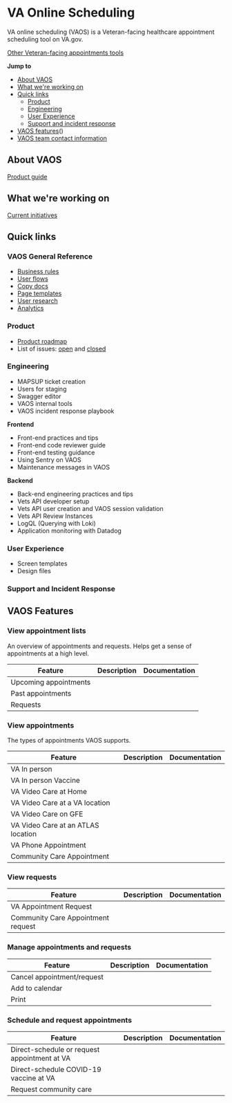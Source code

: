 # VA Online Scheduling

VA online scheduling (VAOS) is a Veteran-facing healthcare appointment scheduling tool on VA.gov.

[Other Veteran-facing appointments tools]()

**Jump to**
- [About VAOS]()
- [What we're working on]()
- [Quick links]()
  - [Product]()
  - [Engineering]()
  - [User Experience]()
  - [Support and incident response]()
- [VAOS features](#vaos-features)()
- [VAOS team contact information]()

## About VAOS
[Product guide]()

## What we're working on
[Current initiatives]()

## Quick links

### VAOS General Reference

- [Business rules]()
- [User flows]()
- [Copy docs]()
- [Page templates]()
- [User research]()
- [Analytics]()

### Product

- [Product roadmap]()
- List of issues: [open]() and [closed]()

### Engineering

- MAPSUP ticket creation
- Users for staging
- Swagger editor
- VAOS internal tools
- VAOS incident response playbook

**Frontend**
- Front-end practices and tips
- Front-end code reviewer guide
- Front-end testing guidance
- Using Sentry on VAOS
- Maintenance messages in VAOS

**Backend**
- Back-end engineering practices and tips
- Vets API developer setup
- Vets API user creation and VAOS session validation
- Vets API Review Instances
- LogQL (Querying with Loki)
- Application monitoring with Datadog

### User Experience
- Screen templates
- Design files


### Support and Incident Response

## VAOS Features

### View appointment lists
An overview of appointments and requests. Helps get a sense of appointments at a high level.

| Feature | Description | Documentation | 
|---|---|---|
| Upcoming appointments | | |
| Past appointments | | |
| Requests | | |

### View appointments
The types of appointments VAOS supports.

| Feature | Description | Documentation |
|---|---|---|
| VA In person  | | |
| VA In person Vaccine | | |
| VA Video Care at Home | | |
| VA Video Care at a VA location | | |
| VA Video Care on GFE | | | 
| VA Video Care at an ATLAS location | | |
| VA Phone Appointment | | |
| Community Care Appointment | | |

### View requests
| Feature | Description | Documentation |
|---|---|---|
| VA Appointment Request  | | |
| Community Care Appointment request | | |

### Manage appointments and requests

| Feature | Description | Documentation | 
|---|---|---|
| Cancel appointment/request | | |
| Add to calendar | | |
| Print | | | 

### Schedule and request appointments
| Feature | Description | Documentation |
|---|---|---|
| Direct-schedule or request appointment at VA  | | |
| Direct-schedule COVID-19 vaccine at VA | | |
| Request community care | | |
